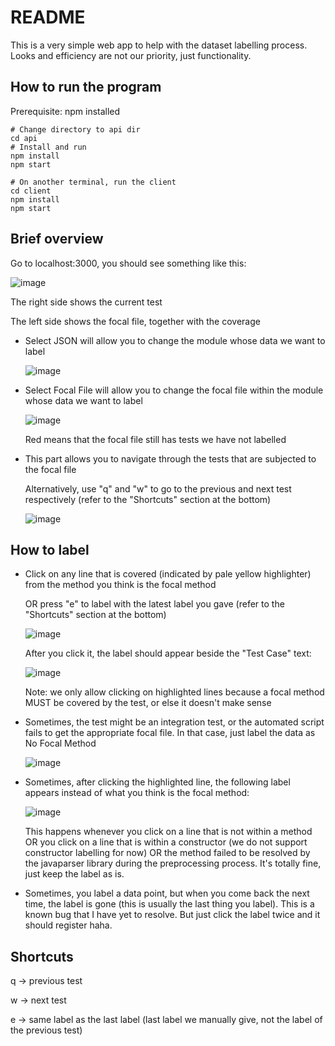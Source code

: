 # README

This is a very simple web app to help with the dataset labelling process. Looks and efficiency are not our priority, just functionality.

## How to run the program

Prerequisite: npm installed

```
# Change directory to api dir
cd api
# Install and run
npm install
npm start

# On another terminal, run the client
cd client
npm install
npm start
```

## Brief overview

Go to localhost:3000, you should see something like this:

![image](https://github.com/bernarduskrishna/dataset_labelling/assets/77195969/d7cb1499-dbc9-4e6c-b4e0-9633f41d2c9f)

The right side shows the current test

The left side shows the focal file, together with the coverage

- Select JSON will allow you to change the module whose data we want to label
  
  ![image](https://github.com/bernarduskrishna/dataset_labelling/assets/77195969/d8ba031d-0f44-4b38-b1d2-32a50adce2a1)
  
- Select Focal File will allow you to change the focal file within the module whose data we want to label
  
  ![image](https://github.com/bernarduskrishna/dataset_labelling/assets/77195969/60789a9d-c0f0-47ea-8a4b-99ddabb28157)
  
  Red means that the focal file still has tests we have not labelled
- This part allows you to navigate through the tests that are subjected to the focal file

  Alternatively, use "q" and "w" to go to the previous and next test respectively (refer to the "Shortcuts" section at the bottom)
  
  ![image](https://github.com/bernarduskrishna/dataset_labelling/assets/77195969/5b9516dc-f838-44a3-9eec-08859d25d601)

## How to label
- Click on any line that is covered (indicated by pale yellow highlighter) from the method you think is the focal method

  OR press "e" to label with the latest label you gave (refer to the "Shortcuts" section at the bottom)
  
  ![image](https://github.com/bernarduskrishna/dataset_labelling/assets/77195969/3140dc49-edda-4903-97d3-19aa2a2d5041)
  
  After you click it, the label should appear beside the "Test Case" text:

  ![image](https://github.com/bernarduskrishna/dataset_labelling/assets/77195969/d0386765-4d33-438b-8ce4-2f2ff738dbef)
  
  Note: we only allow clicking on highlighted lines because a focal method MUST be covered by the test, or else it doesn't make sense
- Sometimes, the test might be an integration test, or the automated script fails to get the appropriate focal file. In that case, just label the data as No Focal Method
  
  ![image](https://github.com/bernarduskrishna/dataset_labelling/assets/77195969/3fb5e0dd-40c2-4f97-8306-522b19aa19aa)
  
- Sometimes, after clicking the highlighted line, the following label appears instead of what you think is the focal method:
  
  ![image](https://github.com/bernarduskrishna/dataset_labelling/assets/77195969/c0a7ca2a-aa38-42ee-a7c3-827f65ffdf37)
  
  This happens whenever you click on a line that is not within a method OR you click on a line that is within a constructor (we do not support constructor labelling for now) OR the method failed to be resolved by the javaparser library during the preprocessing process. It's totally fine, just keep the label as is.
- Sometimes, you label a data point, but when you come back the next time, the label is gone (this is usually the last thing you label). This is a known bug that I have yet to resolve. But just click the label twice and it should register haha.

## Shortcuts

q -> previous test

w -> next test

e -> same label as the last label (last label we manually give, not the label of the previous test)



